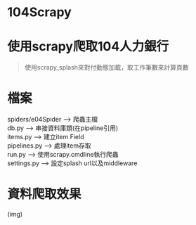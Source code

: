 # 104Scrapy
# 使用scrapy爬取104人力銀行

> 使用scrapy_splash來對付動態加載，取工作筆數來計算頁數

# 檔案

spiders/e04Spider --> 爬蟲主檔 <br>
db.py --> 串接資料庫類(在pipeline引用) <br>
items.py --> 建立item Field <br>
pipelines.py --> 處理item存取 <br>
run.py --> 使用scrapy.cmdline執行爬蟲 <br>
settings.py --> 設定splash url以及middleware <br>

# 資料爬取效果

(img)
